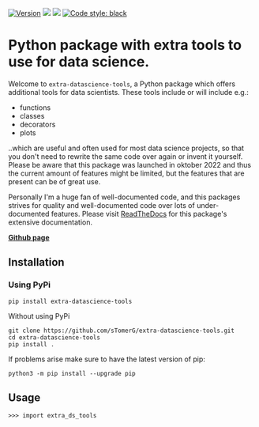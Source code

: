 [![Version](https://img.shields.io/pypi/v/extra-datascience-tools)](https://pypi.org/project/extra-datascience-tools/)
![](https://img.shields.io/github/license/sTomerG/extra-datascience-tools)
![](https://img.shields.io/pypi/pyversions/extra-datascience-tools)
[![Code style: black](https://img.shields.io/badge/code%20style-black-000000.svg)](https://github.com/psf/black)
# Python package with extra tools to use for data science.

Welcome to `extra-datascience-tools`, a Python package which offers additional tools for data scientists. These tools include or will include e.g.:
- functions
- classes
- decorators
- plots

..which are useful and often used for most data science projects, so that you don't need to rewrite the same code over again or invent it yourself. Please be aware that this package was launched in oktober 2022 and thus the current amount of features might be limited, but the features that are present can be of great use.

 Personally I'm a huge fan of well-documented code, and this packages strives for quality and well-documented code over lots of under-documented features. Please visit [ReadTheDocs](https://extra-datascience-tools.readthedocs.io/en/latest/#) for this package's extensive documentation.

**[Github page](https://github.com/sTomerG/extra-datascience-tools)**

## Installation

### Using PyPi

    pip install extra-datascience-tools

Without using PyPi

    git clone https://github.com/sTomerG/extra-datascience-tools.git
    cd extra-datascience-tools
    pip install .

If problems arise make sure to have the latest version of pip:

    python3 -m pip install --upgrade pip

## Usage
    >>> import extra_ds_tools


